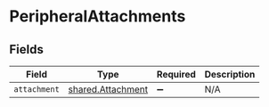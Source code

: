 # PeripheralAttachments


## Fields

| Field                                                         | Type                                                          | Required                                                      | Description                                                   |
| ------------------------------------------------------------- | ------------------------------------------------------------- | ------------------------------------------------------------- | ------------------------------------------------------------- |
| `attachment`                                                  | [shared.Attachment](../../../sdk/models/shared/attachment.md) | :heavy_minus_sign:                                            | N/A                                                           |